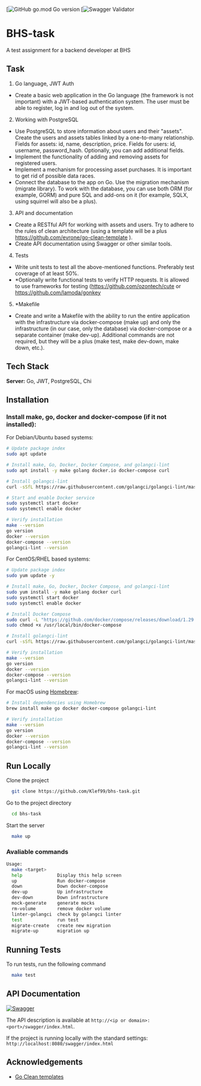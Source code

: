 [![GitHub go.mod Go version](https://img.shields.io/github/go-mod/go-version/Klef99/bhs-task)
[![Swagger Validator](https://img.shields.io/swagger/valid/3.0?specUrl=https%3A%2F%2Fraw.githubusercontent.com%2FKlef99%2Fbhs-task%2Fmain%2Fdocs%2Fswagger.yaml)


# BHS-task

A test assignment for a backend developer at BHS

## Task

1. Go language, JWT Auth
- Create a basic web application in the Go language (the framework is not important) with a JWT-based authentication system. The user must be able to register, log in and log out of the system.


2. Working with PostgreSQL
- Use PostgreSQL to store information about users and their "assets". Create the users and assets tables linked by a one-to-many relationship. Fields for assets: id, name, description, price. Fields for users: id, username, password_hash. Optionally, you can add additional fields.
- Implement the functionality of adding and removing assets for registered users.
- Implement a mechanism for processing asset purchases. It is important to get rid of possible data races.
- Connect the database to the app on Go. Use the migration mechanism (migrate library). To work with the database, you can use both ORM (for example, GORM) and pure SQL and add-ons on it (for example, SQLX, using squirrel will also be a plus).


3. API and documentation
- Create a RESTful API for working with assets and users. Try to adhere to the rules of clean architecture (using a template will be a plus https://github.com/evrone/go-clean-template ). 
- Create API documentation using Swagger or other similar tools.


4. Tests
- Write unit tests to test all the above-mentioned functions. Preferably test coverage of at least 50%.
- *Optionally write functional tests to verify HTTP requests. It is allowed to use frameworks for testing (https://github.com/ozontech/cute or https://github.com/lamoda/gonkey

5. *Makefile
- Create and write a Makefile with the ability to run the entire application with the infrastructure via docker-compose (make up) and only the infrastructure (in our case, only the database) via docker-compose or a separate container (make dev-up). Additional commands are not required, but they will be a plus (make test, make dev-down, make down, etc.).


## Tech Stack

**Server:** Go, JWT, PostgreSQL, Chi


## Installation

### Install make, go, docker and docker-compose (if it not installed):

For Debian/Ubuntu based systems:
```bash
# Update package index
sudo apt update

# Install make, Go, Docker, Docker Compose, and golangci-lint
sudo apt install -y make golang docker.io docker-compose curl

# Install golangci-lint
curl -sSfL https://raw.githubusercontent.com/golangci/golangci-lint/master/install.sh | sh -s latest

# Start and enable Docker service
sudo systemctl start docker
sudo systemctl enable docker

# Verify installation
make --version
go version
docker --version
docker-compose --version
golangci-lint --version
```

For CentOS/RHEL based systems:
```bash
# Update package index
sudo yum update -y

# Install make, Go, Docker, Docker Compose, and golangci-lint
sudo yum install -y make golang docker curl
sudo systemctl start docker
sudo systemctl enable docker

# Install Docker Compose
sudo curl -L "https://github.com/docker/compose/releases/download/1.29.2/docker-compose-$(uname -s)-$(uname -m)" -o /usr/local/bin/docker-compose
sudo chmod +x /usr/local/bin/docker-compose

# Install golangci-lint
curl -sSfL https://raw.githubusercontent.com/golangci/golangci-lint/master/install.sh | sh -s latest

# Verify installation
make --version
go version
docker --version
docker-compose --version
golangci-lint --version
```

For macOS using [Homebrew](https://brew.sh/):
```bash
# Install dependencies using Homebrew
brew install make go docker docker-compose golangci-lint

# Verify installation
make --version
go version
docker --version
docker-compose --version
golangci-lint --version
```
## Run Locally

Clone the project

```bash
  git clone https://github.com/Klef99/bhs-task.git
```

Go to the project directory

```bash
  cd bhs-task
```

Start the server

```bash
  make up
```

### Avaliable commands
```bash
Usage:
  make <target>
  help             Display this help screen
  up               Run docker-compose
  down             Down docker-compose
  dev-up           Up infrastructure
  dev-down         Down infrastructure
  mock-generate    generate mocks
  rm-volume        remove docker volume
  linter-golangci  check by golangci linter
  test             run test
  migrate-create   create new migration
  migrate-up       migration up
```
## Running Tests

To run tests, run the following command

```bash
  make test
```

## API Documentation
[![Swagger](https://img.shields.io/badge/swagger-docs-brightgreen)](http://localhost:8080/swagger/index.html)

The API description is available at ```http://<ip or domain>:<port>/swagger/index.html```. 

If the project is running locally with the standard settings: ```http://localhost:8080/swagger/index.html```
## Acknowledgements

 - [Go Clean templates](https://github.com/evrone/go-clean-template/tree/master)